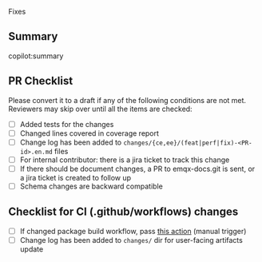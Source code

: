 Fixes <issue-or-jira-number>

<!-- Make sure to target release-50 branch if this PR is intended to fix the issues for the release candidate. -->

## Summary
copilot:summary

## PR Checklist
Please convert it to a draft if any of the following conditions are not met. Reviewers may skip over until all the items are checked:

- [ ] Added tests for the changes
- [ ] Changed lines covered in coverage report
- [ ] Change log has been added to `changes/{ce,ee}/(feat|perf|fix)-<PR-id>.en.md` files
- [ ] For internal contributor: there is a jira ticket to track this change
- [ ] If there should be document changes, a PR to emqx-docs.git is sent, or a jira ticket is created to follow up
- [ ] Schema changes are backward compatible

## Checklist for CI (.github/workflows) changes

- [ ] If changed package build workflow, pass [this action](https://github.com/emqx/emqx/actions/workflows/build_packages.yaml) (manual trigger)
- [ ] Change log has been added to `changes/` dir for user-facing artifacts update
